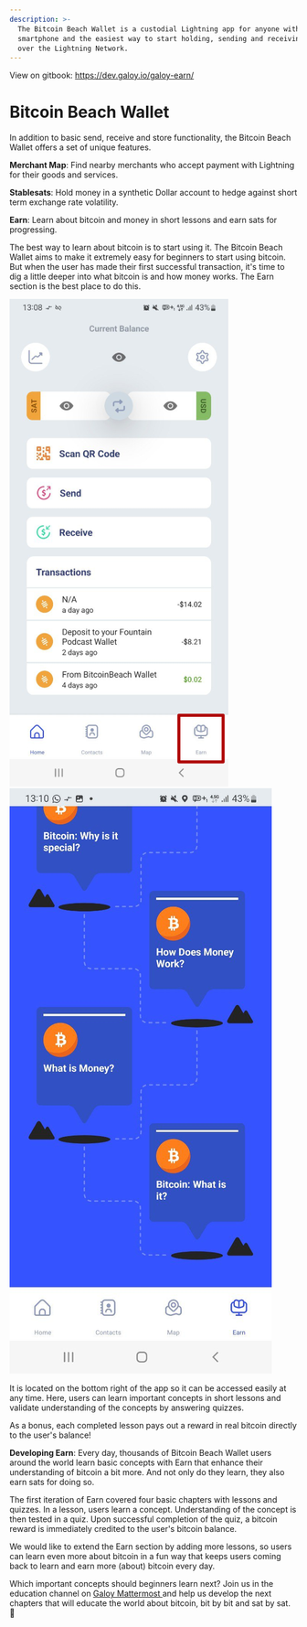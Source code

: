 ```yaml
---
description: >-
  The Bitcoin Beach Wallet is a custodial Lightning app for anyone with a mobile
  smartphone and the easiest way to start holding, sending and receiving bitcoin
  over the Lightning Network.
---
```

View on gitbook: https://dev.galoy.io/galoy-earn/

# Bitcoin Beach Wallet

In addition to basic send, receive and store functionality, the Bitcoin Beach Wallet offers a set of unique features.

**Merchant Map**: Find nearby merchants who accept payment with Lightning for their goods and services.

**Stablesats**: Hold money in a synthetic Dollar account to hedge against short term exchange rate volatility.

**Earn**: Learn about bitcoin and money in short lessons and earn sats for progressing.

The best way to learn about bitcoin is to start using it. The Bitcoin Beach Wallet aims to make it extremely easy for beginners to start using bitcoin. But when the user has made their first successful transaction, it's time to dig a little deeper into what bitcoin is and how money works. The Earn section is the best place to do this.

![](.gitbook/assets/g1018.png) ![](<.gitbook/assets/image (16).png>)

It is located on the bottom right of the app so it can be accessed easily at any time. Here, users can learn important concepts in short lessons and validate understanding of the concepts by answering quizzes.

As a bonus, each completed lesson pays out a reward in real bitcoin directly to the user's balance!

**Developing Earn**: Every day, thousands of Bitcoin Beach Wallet users around the world learn basic concepts with Earn that enhance their understanding of bitcoin a bit more. And not only do they learn, they also earn sats for doing so.

The first iteration of Earn covered four basic chapters with lessons and quizzes. In a lesson, users learn a concept. Understanding of the concept is then tested in a quiz. Upon successful completion of the quiz, a bitcoin reward is immediately credited to the user's bitcoin balance.

We would like to extend the Earn section by adding more lessons, so users can learn even more about bitcoin in a fun way that keeps users coming back to learn and earn more (about) bitcoin every day.

Which important concepts should beginners learn next? Join us in the education channel on [Galoy Mattermost ](https://chat.galoy.io/galoy/channels/education)and help us develop the next chapters that will educate the world about bitcoin, bit by bit and sat by sat. 🧡
